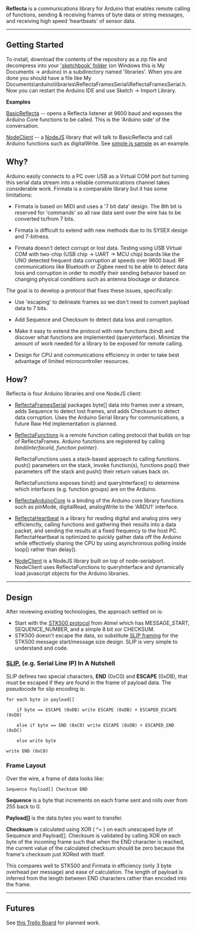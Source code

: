__Reflecta__ is a communications library for Arduino that enables remote calling of functions, sending & receiving frames of byte data or string messages, and receiving high speed 'heartbeats' of sensor data.

---

## Getting Started

To install, download the contents of the repository as a zip file and decompress into your ['sketchbook' folder](http://arduino.cc/it/Reference/Libraries) (on Windows this is My Documents -> arduino) in a subdirectory named 'libraries'.  When you are done you should have a file like My Documents\arduino\libraries\ReflectaFramesSerial\ReflectaFramesSerial.h.  Now you can restart the Arduino IDE and use Sketch -> Import Library.

__Examples__

[BasicReflecta](https://github.com/JayBeavers/Reflecta/blob/master/Samples/BasicReflecta/BasicReflecta.ino) -- opens a Reflecta listener at 9600 baud and exposes the Arduino Core functions to be called.  This is the 'Arduino side' of the conversation.

[NodeClient](https://github.com/JayBeavers/Reflecta/tree/master/NodeClient) -- a [NodeJS](http://nodejs.org/) library that will talk to BasicReflecta and call Arduino functions such as digitalWrite.  See [simple.js sample](https://github.com/JayBeavers/Reflecta/blob/master/NodeClient/samples/simple.js) as an example.

## Why?

Arduino easily connects to a PC over USB as a Virtual COM port but turning this serial data stream into a reliable communications channel takes considerable work.  Firmata is a comparable library but it has some limitations:

- Firmata is based on MIDI and uses a '7 bit data' design.  The 8th bit is reserved for 'commands' so all raw data sent over the wire has to be converted to/from 7 bits.

- Firmata is difficult to extend with new methods due to its SYSEX design and 7-bitness.

- Firmata doesn't detect corrupt or lost data.  Testing using USB Virtual COM with two-chip (USB chip -> UART -> MCU chip) boards like the UNO detected frequent data corruption at speeds over 9600 baud.  RF communications like Bluetooth or Zigbee need to be able to detect data loss and corruption in order to modify their sending behavior based on changing physical conditions such as antenna blockage or distance.

The goal is to develop a protocol that fixes these issues, specifically:

- Use 'escaping' to delineate frames so we don't need to convert payload data to 7 bits.

- Add Sequence and Checksum to detect data loss and corruption.

- Make it easy to extend the protocol with new functions (bind) and discover what functions are implemented (queryinterface).  Minimize the amount of work needed for a library to be exposed for remote calling.

- Design for CPU and communications efficiency in order to take best advantage of limited microcontroller resources.

## How?

Reflecta is four Arduino libraries and one NodeJS client:

- [ReflectaFramesSerial](https://github.com/JayBeavers/Reflecta/tree/master/ReflectaFramesSerial) packages byte[] data into frames over a stream, adds Sequence to detect lost frames, and adds Checksum to detect data corruption. Uses the Arduino Serial library for communications, a future Raw Hid implementation is planned.

- [ReflectaFunctions](https://github.com/JayBeavers/Reflecta/tree/master/ReflectaFunctions) is a remote function calling protocol that builds on top of ReflectaFrames.  Arduino functions are registered by calling _bind(interfaceId, function pointer)_.

  ReflectaFunctions uses a stack-based approach to calling functions. push() parameters on the stack, invoke function(s), functions pop() their parameters off the stack and push() their return values back on.

  ReflectaFunctions exposes bind() and queryInterface() to determine which interfaces (e.g. function groups) are on the Arduino.

- [ReflectaArduinoCore](https://github.com/JayBeavers/Reflecta/tree/master/ReflectaArduinoCore) is a binding of the Arduino core library functions such as pinMode, digitalRead, analogWrite to the 'ARDU1' interface.

- [ReflectaHeartbeat](https://github.com/JayBeavers/Reflecta/tree/master/ReflectaHeartbeat) is a library for reading digital and analog pins very efficienctly, calling functions and gathering their results into a data packet, and sending the results at a fixed frequency to the host PC.  ReflectaHeartbeat is optimized to quickly gather data off the Arduino while effectively sharing the CPU by using asynchronous polling inside loop() rather than delay().

- [NodeClient](https://github.com/JayBeavers/Reflecta/tree/master/NodeClient) is a NodeJS library built on top of node-serialport.  NodeClient uses ReflectaFunctions to queryInterface and dynamically load javascript objects for the Arduino libraries.

---

## Design

After reviewing existing technologies, the approach settled on is:

- Start with the [STK500 protocol](http://www.atmel.com/Images/doc2591.pdf) from Atmel which has MESSAGE\_START, SEQUENCE\_NUMBER, and a simple 8 bit xor CHECKSUM.
- STK500 doesn't escape the data, so substitute [SLIP framing](http://www.ietf.org/rfc/rfc1055.txt) for the STK500 message start/message size design.  SLIP is very simple to understand and code.

### [SLIP](http://www.ietf.org/rfc/rfc1055.txt), (e.g. Serial Line IP) In A Nutshell ###

SLIP defines two special characters, __END__ (0xC0) and __ESCAPE__ (0xDB), that must be escaped if they are found in the frame of payload data.  The pseudocode for slip encoding is:

    for each byte in payload[]

        if byte == ESCAPE (0xDB) write ESCAPE (0xDB) + ESCAPED_ESCAPE (0xDD)

        else if byte == END (0xC0) write ESCAPE (0xDB) + ESCAPED_END (0xDC)

        else write byte

    write END (0xC0)

### Frame Layout

Over the wire, a frame of data looks like:

    Sequence Payload[] Checksum END

__Sequence__ is a byte that increments on each frame sent and rolls over from 255 back to 0.

__Payload[]__ is the data bytes you want to transfer.

__Checksum__ is calculated using XOR ( ^= ) on each unescaped byte of Sequence and Payload[].  Checksum is validated by calling XOR on each byte of the incoming frame such that when the END character is reached, the current value of the calculated checksum should be zero because the frame's checksum just XORed with itself.

This compares well to STK500 and Firmata in efficiency (only 3 byte overhead per message) and ease of calculation.  The length of payload is inferred from the length between END characters rather than encoded into the frame.

---

## Futures

See [this Trello Board](https://trello.com/board/reflecta/4fe0b182caf51043640db94b) for planned work.